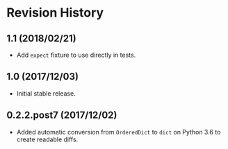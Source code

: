 # Revision History

## 1.1 (2018/02/21)

- Add `expect` fixture to use directly in tests.

## 1.0 (2017/12/03)

- Initial stable release.

## 0.2.2.post7 (2017/12/02)

 - Added automatic conversion from `OrderedDict` to `dict` on Python 3.6 to create readable diffs.
